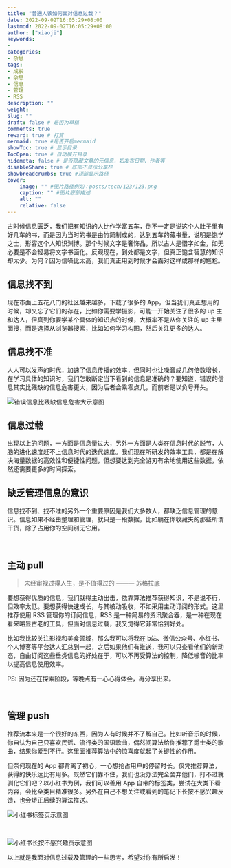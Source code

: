 ```yaml
---
title: "普通人该如何面对信息过载？"
date: 2022-09-02T16:05:29+08:00
lastmod: 2022-09-02T16:05:29+08:00
author: ["xiaoji"]
keywords: 
- 
categories: 
- 杂思
tags: 
- 成长
- 杂思
- 信息
- 管理
- RSS
description: ""
weight:
slug: ""
draft: false # 是否为草稿
comments: true
reward: true # 打赏
mermaid: true #是否开启mermaid
showToc: true # 显示目录
TocOpen: true # 自动展开目录
hidemeta: false # 是否隐藏文章的元信息，如发布日期、作者等
disableShare: true # 底部不显示分享栏
showbreadcrumbs: true #顶部显示路径
cover:
    image: "" #图片路径例如：posts/tech/123/123.png
    caption: "" #图片底部描述
    alt: ""
    relative: false
---
```


古时候信息匮乏，我们把有知识的人比作学富五车，倒不一定是说这个人肚子里有好几车的书，而是因为当时的书是由竹简制成的，达到五车的藏书量，说明是饱学之士，形容这个人知识渊博。那个时候文字是奢饰品，所以古人是惜字如金，如无必要是不会轻易将文字书面化。反观现在，到处都是文字，但真正饱含智慧的知识却太少。为何？因为信噪比太高，我们真正用到时候才会面对这样或那样的尴尬。

## 信息找不到

现在市面上五花八门的社区越来越多，下载了很多的 App，但当我们真正想用的时候，却又忘了它们的存在，比如你需要学摄影，可能一开始关注了很多的 up 主和达人，但真到你要学某个具体的知识点的时候，大概率不是从你关注的 up 主里面搜，而是选择从浏览器搜索，比如如何学习构图，然后关注更多的达人。

## 信息找不准

人人可以发声的时代，加速了信息传播的效率，但同时也让噪音成几何倍数增长，在学习具体的知识时，我们怎敢断定当下看到的信息是准确的？要知道，错误的信息其实比残缺的信息危害更大，因为后者会乘零点几，而前者是以负号开头。

![错误信息比残缺信息危害大示意图](c33c1384.png)

## 信息过载

出现以上的问题，一方面是信息量过大，另外一方面是人类在信息时代的脱节，人脑的进化速度赶不上信息时代的迭代速度。我们现在所研发的效率工具，都是在解决海量数据的高效性和便捷性问题，但想要达到完全游刃有余地使用这些数据，依然还需要更多的时间探索。


## 缺乏管理信息的意识

信息找不到、找不准的另外一个重要原因是我们大多数人，都缺乏信息管理的意识。信息如果不经由整理和管理，就只是一段数据，比如躺在你收藏夹的那些所谓干货，除了占用你的空间别无它用。

<br/>

## 主动 pull

> 未经审视过得人生，是不值得过的   ——— 苏格拉底

要想获得优质的信息，我们就得主动出击，依靠算法推荐获得知识，不是说不行，但效率太低。要想获得快速成长，与其被动吸收，不如采用主动订阅的形式。这里推荐使用 RSS 管理你的订阅信息，RSS 是一种简易的资讯聚合器，是一种在现在看来略显古老的工具，但面对信息过载，我又觉得它非常恰到好处。

比如我比较关注影视和美食领域，那么我可以将我在 b站、微信公众号、小红书、个人博客等平台达人汇总到一起，之后如果他们有推送，我可以只查看他们的新动态，自由订阅这些垂类信息的好处在于，可以不再受算法的控制，降低噪音的比率以提高信息使用效率。

PS: 因为还在探索阶段，等晚点有一心心得体会，再分享出来。

<br/>

## 管理 push

推荐流本来是一个很好的东西，因为人有时候并不了解自己。比如听音乐的时候，你自认为自己只喜欢民谣、流行类的国语歌曲，偶然间算法给你推荐了爵士类的歌曲，结果你爱到不行。这里面推荐算法中的惊喜度就起了关键性的作用。

但奈何现在的 App 都背离了初心，一心想抢占用户的停留时长。仅凭推荐算法，获得的快乐远比有用多。既然它们靠不住，我们也没办法完全舍弃他们，打不过就驯化它们吧？以小红书为例，我们可以善用 App 自带的标签类，尝试在大类下看内容，会比全类目精准很多。另外在自己不想关注或看到的笔记下长按不感兴趣反馈，也会矫正后续的算法推送。


![小红书标签页示意图](e6a429fe.png)

<br/>

![小红书长按不感兴趣页示意图](882c648f.png)


以上就是我面对信息过载及管理的一些思考，希望对你有所启发！

<br/>


